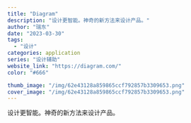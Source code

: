 ```yaml
---
title: "Diagram"
description: "设计更智能。神奇的新方法来设计产品。"
author: "瑞东"
date: "2023-03-30"
tags:
  - "设计"
categories: application
series: "设计辅助"
website_link: "https://diagram.com/"
color: "#666"

thumb_image: "/img/62e43128a859865ccf792857b3309653.png"
cover_image: "/img/62e43128a859865ccf792857b3309653.png"
---
```


设计更智能。神奇的新方法来设计产品。